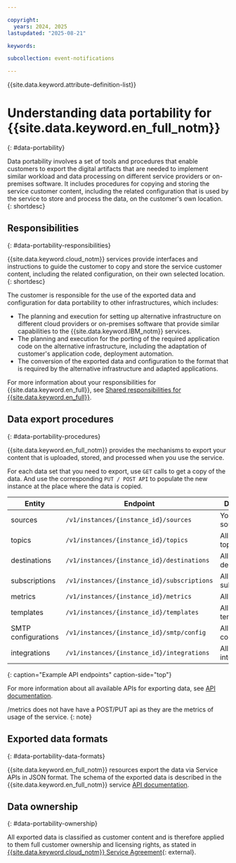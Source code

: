 ```yaml
---

copyright:
  years: 2024, 2025
lastupdated: "2025-08-21"

keywords:

subcollection: event-notifications

---
```


{{site.data.keyword.attribute-definition-list}}

# Understanding data portability for {{site.data.keyword.en_full_notm}}
{: #data-portability}

Data portability involves a set of tools and procedures that enable customers to export the digital artifacts that are needed to implement similar workload and data processing on different service providers or on-premises software. It includes procedures for copying and storing the service customer content, including the related configuration that is used by the service to store and process the data, on the customer's own location.
{: shortdesc}

## Responsibilities
{: #data-portability-responsibilities}

{{site.data.keyword.cloud_notm}} services provide interfaces and instructions to guide the customer to copy and store the service customer content, including the related configuration, on their own selected location.
{: shortdesc}

The customer is responsible for the use of the exported data and configuration for data portability to other infrastructures, which includes:

- The planning and execution for setting up alternative infrastructure on different cloud providers or on-premises software that provide similar capabilities to the {{site.data.keyword.IBM_notm}} services.
- The planning and execution for the porting of the required application code on the alternative infrastructure, including the adaptation of customer's application code, deployment automation.
- The conversion of the exported data and configuration to the format that is required by the alternative infrastructure and adapted applications.

For more information about your responsibilities for {{site.data.keyword.en_full}}, see [Shared responsibilities for {{site.data.keyword.en_full}}](/docs/event-notifications?topic=event-notifications-en-responsibilities).

## Data export procedures
{: #data-portability-procedures}

{{site.data.keyword.en_full_notm}} provides the mechanisms to export your content that is uploaded, stored, and processed when you use the service.

For each data set that you need to export, use `GET` calls to get a copy of the data. And use the corresponding `PUT / POST API` to populate the new instance at the place where the data is copied.

|Entity   | Endpoint | Description |
|---------|--------|-----------|
| sources | `/v1/instances/{instance_id}/sources` | Your platform sources |
| topics | `/v1/instances/{instance_id}/topics` | All registered topics |
| destinations | `/v1/instances/{instance_id}/destinations` | All registered destinations |
| subscriptions | `/v1/instances/{instance_id}/subscriptions` | All the subscriptions |
| metrics | `/v1/instances/{instance_id}/metrics` | All the metrics |
| templates | `/v1/instances/{instance_id}/templates` | All the templates |
| SMTP configurations| `/v1/instances/{instance_id}/smtp/config` | All the smtp configurations|
| integrations | `/v1/instances/{instance_id}/integrations` | All the integrations|
{: caption="Example API endpoints" caption-side="top"}

For more information about all available APIs for exporting data, see [API documentation](https://cloud.ibm.com/apidocs/event-notifications).

/metrics does not have have a POST/PUT api as they are the metrics of usage of the service.
{: note}

## Exported data formats
{: #data-portability-data-formats}

{{site.data.keyword.en_full_notm}} resources export the data via Service APIs in JSON format. The schema of the exported data is described in the {{site.data.keyword.en_full_notm}} service [API documentation](https://cloud.ibm.com/apidocs/event-notifications).

## Data ownership
{: #data-portability-ownership}

All exported data is classified as customer content and is therefore applied to them full customer ownership and licensing rights, as stated in [{{site.data.keyword.cloud_notm}} Service Agreement](https://www.ibm.com/support/customer/csol/terms/?id=Z126-6304_WS&cc=in&lc=en){: external}.
